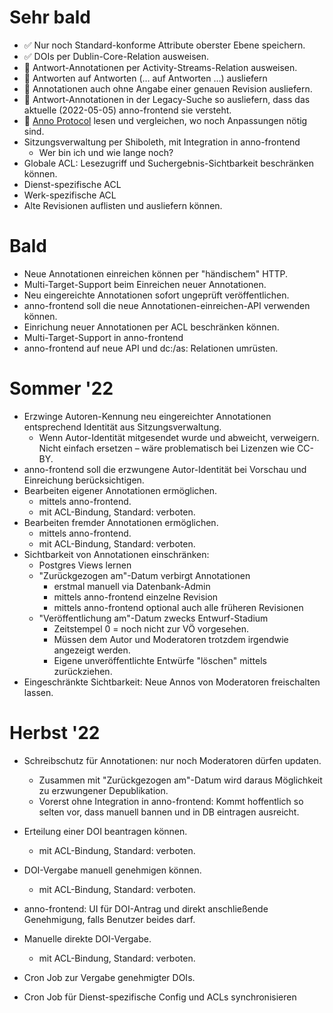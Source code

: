 ﻿
Sehr bald
=========

* ✅ Nur noch Standard-konforme Attribute oberster Ebene speichern.
* ✅ DOIs per Dublin-Core-Relation ausweisen.
* 🚧 Antwort-Annotationen per Activity-Streams-Relation ausweisen.
* 🚧 Antworten auf Antworten (… auf Antworten …) ausliefern
* 🚧 Annotationen auch ohne Angabe einer genauen Revision ausliefern.
* 🚧 Antwort-Annotationen in der Legacy-Suche so ausliefern,
  dass das aktuelle (2022-05-05) anno-frontend sie versteht.
* 🚧 [Anno Protocol][anno-proto] lesen und vergleichen,
  wo noch Anpassungen nötig sind.
* Sitzungsverwaltung per Shiboleth, mit Integration in anno-frontend
  * Wer bin ich und wie lange noch?
* Globale ACL: Lesezugriff und Suchergebnis-Sichtbarkeit beschränken können.
* Dienst-spezifische ACL
* Werk-spezifische ACL
* Alte Revisionen auflisten und ausliefern können.



Bald
====

* Neue Annotationen einreichen können per "händischem" HTTP.
* Multi-Target-Support beim Einreichen neuer Annotationen.
* Neu eingereichte Annotationen sofort ungeprüft veröffentlichen.
* anno-frontend soll die neue Annotationen-einreichen-API verwenden können.
* Einrichung neuer Annotationen per ACL beschränken können.
* Multi-Target-Support in anno-frontend
* anno-frontend auf neue API und dc:/as: Relationen umrüsten.



Sommer '22
==========

* Erzwinge Autoren-Kennung neu eingereichter Annotationen
  entsprechend Identität aus Sitzungsverwaltung.
  * Wenn Autor-Identität mitgesendet wurde und abweicht, verweigern.
    Nicht einfach ersetzen – wäre problematisch bei Lizenzen wie CC-BY.
* anno-frontend soll die erzwungene Autor-Identität bei Vorschau
  und Einreichung berücksichtigen.
* Bearbeiten eigener Annotationen ermöglichen.
  * mittels anno-frontend.
  * mit ACL-Bindung, Standard: verboten.
* Bearbeiten fremder Annotationen ermöglichen.
  * mittels anno-frontend.
  * mit ACL-Bindung, Standard: verboten.
* Sichtbarkeit von Annotationen einschränken:
  * Postgres Views lernen
  * "Zurückgezogen am"-Datum verbirgt Annotationen
    * erstmal manuell via Datenbank-Admin
    * mittels anno-frontend einzelne Revision
    * mittels anno-frontend optional auch alle früheren Revisionen
  * "Veröffentlichung am"-Datum zwecks Entwurf-Stadium
    * Zeitstempel 0 = noch nicht zur VÖ vorgesehen.
    * Müssen dem Autor und Moderatoren trotzdem irgendwie angezeigt werden.
    * Eigene unveröffentlichte Entwürfe "löschen" mittels zurückziehen.
* Eingeschränkte Sichtbarkeit:
  Neue Annos von Moderatoren freischalten lassen.



Herbst '22
==========

* Schreibschutz für Annotationen: nur noch Moderatoren dürfen updaten.
  * Zusammen mit "Zurückgezogen am"-Datum wird daraus Möglichkeit zu
    erzwungener Depublikation.
  * Vorerst ohne Integration in anno-frontend:
    Kommt hoffentlich so selten vor, dass manuell bannen
    und in DB eintragen ausreicht.
* Erteilung einer DOI beantragen können.
  * mit ACL-Bindung, Standard: verboten.
* DOI-Vergabe manuell genehmigen können.
  * mit ACL-Bindung, Standard: verboten.
* anno-frontend: UI für DOI-Antrag und direkt anschließende Genehmigung,
  falls Benutzer beides darf.
* Manuelle direkte DOI-Vergabe.
  * mit ACL-Bindung, Standard: verboten.
* Cron Job zur Vergabe genehmigter DOIs.
* Cron Job für Dienst-spezifische Config und ACLs synchronisieren








  [anno-proto]: https://www.w3.org/TR/annotation-protocol/
